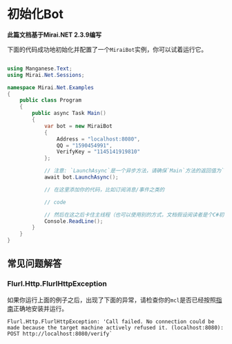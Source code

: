 # 初始化Bot

**此篇文档基于Mirai.NET 2.3.9编写**


下面的代码成功地初始化并配置了一个`MiraiBot`实例，你可以试着运行它。

```cs

using Manganese.Text;
using Mirai.Net.Sessions;

namespace Mirai.Net.Examples
{
    public class Program
    {
        public async Task Main()
        {
            var bot = new MiraiBot
            {
                Address = "localhost:8080",
                QQ = "1590454991",
                VerifyKey = "1145141919810"
            };

            // 注意: `LaunchAsync`是一个异步方法，请确保`Main`方法的返回值为`Task`
            await bot.LaunchAsync();

            // 在这里添加你的代码，比如订阅消息/事件之类的

            // code

            // 然后在这之后卡住主线程（也可以使用别的方式，文档假设阅读者是个C#初学者）
            Console.ReadLine();
        }
    }
}

```

## 常见问题解答

### Flurl.Http.FlurlHttpException

如果你运行上面的例子之后，出现了下面的异常，请检查你的`mcl`是否已经按照[指南](../guide/install-mirai.md)正确地安装并运行。

```Flurl.Http.FlurlHttpException: 'Call failed. No connection could be made because the target machine actively refused it. (localhost:8080): POST http://localhost:8080/verify` ```